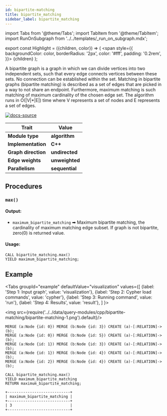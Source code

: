 ```yaml
---
id: bipartite-matching
title: bipartite_matching
sidebar_label: bipartite_matching
---
```


import Tabs from '@theme/Tabs';
import TabItem from '@theme/TabItem';
import RunOnSubgraph from '../../templates/_run_on_subgraph.mdx';

export const Highlight = ({children, color}) => (
  <span
    style={{
      backgroundColor: color,
      borderRadius: '2px',
      color: '#fff',
      padding: '0.2rem',
    }}>
    {children}
  </span>
);

A bipartite graph is a graph in which we can divide vertices into two independent sets, such that every edge connects vertices between these sets. No connection can be established within the set. Matching in bipartite graphs (bipartite matching) is described as a set of edges that are picked in a way to not share an endpoint. Furthermore, maximum matching is such matching of maximum cardinality of the chosen edge set. The algorithm runs in O(|V|*|E|) time where V represents a set of nodes and E represents a set of edges.

[![docs-source](https://img.shields.io/badge/source-bipartite_matching-FB6E00?logo=github&style=for-the-badge)](https://github.com/memgraph/mage/blob/main/cpp/bipartite_matching_module/bipartite_matching_module.cpp)


| Trait               | Value                                                 |
| ------------------- | ----------------------------------------------------- |
| **Module type**     | <Highlight color="#FB6E00">**algorithm**</Highlight>  |
| **Implementation**  | <Highlight color="#FB6E00">**C++**</Highlight>        |
| **Graph direction** | <Highlight color="#FB6E00">**undirected**</Highlight> |
| **Edge weights**    | <Highlight color="#FB6E00">**unweighted**</Highlight> |
| **Parallelism**     | <Highlight color="#FB6E00">**sequential**</Highlight> |

## Procedures

<RunOnSubgraph/>

### `max()`

#### Output:

* `maximum_bipartite_matching` ➡ Maximum bipartite matching, the cardinality of maximum matching edge subset. If graph is not bipartite, zero(0) is returned value.

#### Usage:
```cypher
CALL bipartite_matching.max()
YIELD maximum_bipartite_matching;
```

## Example

<Tabs
  groupId="example"
  defaultValue="visualization"
  values={[
    {label: 'Step 1: Input graph', value: 'visualization'},
    {label: 'Step 2: Cypher load commands', value: 'cypher'},
    {label: 'Step 3: Running command', value: 'run'},
    {label: 'Step 4: Results', value: 'result'},
  ]
}>
  <TabItem value="visualization">

  <img src={require('../../data/query-modules/cpp/bipartite-matching/bipartite-matching-1.png').default}/>

  </TabItem>


  <TabItem value="cypher">

```cypher
MERGE (a:Node {id: 0}) MERGE (b:Node {id: 3}) CREATE (a)-[:RELATION]->(b);
MERGE (a:Node {id: 0}) MERGE (b:Node {id: 5}) CREATE (a)-[:RELATION]->(b);
MERGE (a:Node {id: 1}) MERGE (b:Node {id: 3}) CREATE (a)-[:RELATION]->(b);
MERGE (a:Node {id: 1}) MERGE (b:Node {id: 4}) CREATE (a)-[:RELATION]->(b);
MERGE (a:Node {id: 2}) MERGE (b:Node {id: 4}) CREATE (a)-[:RELATION]->(b);
```

  </TabItem>

  <TabItem value="run">

```cypher
CALL bipartite_matching.max()
YIELD maximum_bipartite_matching
RETURN maximum_bipartite_matching;
```

  </TabItem>


  <TabItem value="result">

```plaintext
+----------------------------+
| maximum_bipartite_matching |
+----------------------------+
| 3                          |
+----------------------------+
```

  </TabItem>

</Tabs>
